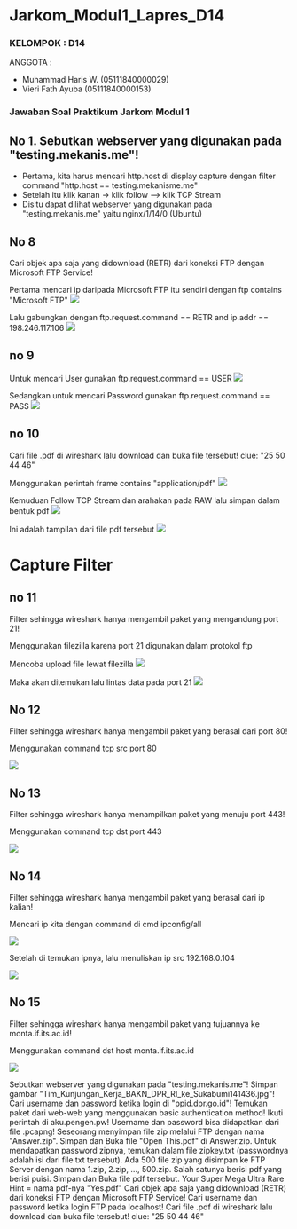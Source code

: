 # Jarkom_Modul1_Lapres_D14

### KELOMPOK        : D14
ANGGOTA         :

* Muhammad Haris W.     (05111840000029)
* Vieri Fath Ayuba      (05111840000153)

### Jawaban Soal Praktikum Jarkom Modul 1

## No 1. Sebutkan webserver yang digunakan pada "testing.mekanis.me"!

* Pertama, kita harus mencari http.host di display capture dengan filter command "http.host == testing.mekanisme.me"
* Setelah itu klik kanan -> klik follow --> klik TCP Stream 
* Disitu dapat dilihat webserver yang digunakan pada "testing.mekanis.me" yaitu nginx/1/14/0 (Ubuntu)








## No 8

Cari objek apa saja yang didownload (RETR) dari koneksi FTP dengan Microsoft FTP Service!

Pertama mencari ip daripada Microsoft FTP itu sendiri dengan ftp contains "Microsoft FTP"
<img src="https://github.com/hrswcksono/Jarkom_Modul1_Lapres_D14/blob/main/gambar/no8a.png" >

Lalu gabungkan dengan ftp.request.command == RETR and ip.addr == 198.246.117.106
<img src="https://github.com/hrswcksono/Jarkom_Modul1_Lapres_D14/blob/main/gambar/no8b.png" >

## no 9

Untuk mencari User gunakan ftp.request.command == USER
<img src="https://github.com/hrswcksono/Jarkom_Modul1_Lapres_D14/blob/main/gambar/no9a.png" >

Sedangkan untuk mencari Password gunakan ftp.request.command == PASS
<img src="https://github.com/hrswcksono/Jarkom_Modul1_Lapres_D14/blob/main/gambar/no9b.png" >

## no 10

Cari file .pdf di wireshark lalu download dan buka file tersebut!
clue: "25 50 44 46"

Menggunakan perintah frame contains "application/pdf"
<img src="https://github.com/hrswcksono/Jarkom_Modul1_Lapres_D14/blob/main/gambar/no10a.png" >

Kemuduan Follow TCP Stream dan arahakan pada RAW lalu simpan dalam bentuk pdf
<img src="https://github.com/hrswcksono/Jarkom_Modul1_Lapres_D14/blob/main/gambar/no10b.png" >

Ini adalah tampilan dari file pdf tersebut
<img src="https://github.com/hrswcksono/Jarkom_Modul1_Lapres_D14/blob/main/gambar/no10c.png" >


# Capture Filter

## no 11

Filter sehingga wireshark hanya mengambil paket yang mengandung port 21!

Menggunakan filezilla karena port 21 digunakan dalam protokol ftp

Mencoba upload file lewat filezilla
<img src="https://github.com/hrswcksono/Jarkom_Modul1_Lapres_D14/blob/main/gambar/no11a.png" >

Maka akan ditemukan lalu lintas data pada port 21
<img src="https://github.com/hrswcksono/Jarkom_Modul1_Lapres_D14/blob/main/gambar/no11b.png" >

## No 12

Filter sehingga wireshark hanya mengambil paket yang berasal dari port 80!

Menggunakan command tcp src port 80

<img src="https://github.com/hrswcksono/Jarkom_Modul1_Lapres_D14/blob/main/gambar/no12.png" >

## No 13

Filter sehingga wireshark hanya menampilkan paket yang menuju port 443!

Menggunakan command tcp dst port 443

<img src="https://github.com/hrswcksono/Jarkom_Modul1_Lapres_D14/blob/main/gambar/no13.png" >

## No 14

Filter sehingga wireshark hanya mengambil paket yang berasal dari ip kalian!

Mencari ip kita dengan command di cmd ipconfig/all

<img src="https://github.com/hrswcksono/Jarkom_Modul1_Lapres_D14/blob/main/gambar/no14a.png" >

Setelah di temukan ipnya, lalu menuliskan ip src 192.168.0.104

<img src="https://github.com/hrswcksono/Jarkom_Modul1_Lapres_D14/blob/main/gambar/no14b.png" >

## No 15

Filter sehingga wireshark hanya mengambil paket yang tujuannya ke monta.if.its.ac.id!

Menggunakan command dst host monta.if.its.ac.id

<img src="https://github.com/hrswcksono/Jarkom_Modul1_Lapres_D14/blob/main/gambar/no15.png" >

Sebutkan webserver yang digunakan pada "testing.mekanis.me"!
Simpan gambar "Tim_Kunjungan_Kerja_BAKN_DPR_RI_ke_Sukabumi141436.jpg"!
Cari username dan password ketika login di "ppid.dpr.go.id"!
Temukan paket dari web-web yang menggunakan basic authentication method!
Ikuti perintah di aku.pengen.pw! Username dan password bisa didapatkan dari file .pcapng!
Seseorang menyimpan file zip melalui FTP dengan nama "Answer.zip". Simpan dan Buka file "Open This.pdf" di Answer.zip. Untuk mendapatkan password zipnya, temukan dalam file zipkey.txt (passwordnya adalah isi dari file txt tersebut).
Ada 500 file zip yang disimpan ke FTP Server dengan nama 1.zip, 2.zip, ..., 500.zip. Salah satunya berisi pdf yang berisi puisi. Simpan dan Buka file pdf tersebut.
Your Super Mega Ultra Rare Hint = nama pdf-nya "Yes.pdf"
Cari objek apa saja yang didownload (RETR) dari koneksi FTP dengan Microsoft FTP Service!
Cari username dan password ketika login FTP pada localhost!
Cari file .pdf di wireshark lalu download dan buka file tersebut!
clue: "25 50 44 46" 
